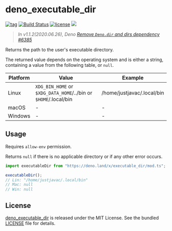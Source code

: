# deno_executable_dir

[![tag](https://img.shields.io/github/release/justjavac/deno_executable_dir)](https://github.com/justjavac/deno_executable_dir/releases)
[![Build Status](https://github.com/justjavac/deno_executable_dir/workflows/ci/badge.svg?branch=master)](https://github.com/justjavac/deno_executable_dir/actions)
[![license](https://img.shields.io/github/license/justjavac/deno_executable_dir)](https://github.com/justjavac/deno_executable_dir/blob/master/LICENSE)
[![](https://img.shields.io/badge/deno-v1.3-green.svg)](https://github.com/denoland/deno)

> _In v1.1.2(2020.06.26), Deno [Remove `Deno.dir` and dirs dependency #6385](https://github.com/denoland/deno/pull/6385)_

Returns the path to the user's executable directory.

The returned value depends on the operating system and is either a string,
containing a value from the following table, or `null`.

|Platform | Value                                                           | Example                    |
| ------- | --------------------------------------------------------------- | ---------------------------|
| Linux   | `XDG_BIN_HOME` or `$XDG_DATA_HOME`/../bin or `$HOME`/.local/bin | /home/justjavac/.local/bin |
| macOS   | -                                                               | -                          |
| Windows | -                                                               | -                          |

## Usage

Requires `allow-env` permission.

Returns `null` if there is no applicable directory or if any other error occurs.

```ts
import executableDir from "https://deno.land/x/executable_dir/mod.ts";

executableDir();
// Lin: "/home/justjavac/.local/bin"
// Mac: null
// Win: null
```

## License

[deno_executable_dir](https://github.com/justjavac/deno_executable_dir) is released under the MIT License. See the bundled [LICENSE](./LICENSE) file for details.
